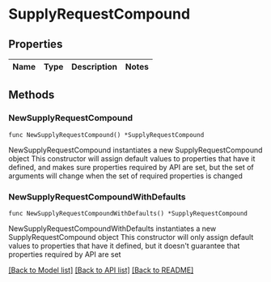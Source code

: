 # SupplyRequestCompound

## Properties

Name | Type | Description | Notes
------------ | ------------- | ------------- | -------------

## Methods

### NewSupplyRequestCompound

`func NewSupplyRequestCompound() *SupplyRequestCompound`

NewSupplyRequestCompound instantiates a new SupplyRequestCompound object
This constructor will assign default values to properties that have it defined,
and makes sure properties required by API are set, but the set of arguments
will change when the set of required properties is changed

### NewSupplyRequestCompoundWithDefaults

`func NewSupplyRequestCompoundWithDefaults() *SupplyRequestCompound`

NewSupplyRequestCompoundWithDefaults instantiates a new SupplyRequestCompound object
This constructor will only assign default values to properties that have it defined,
but it doesn't guarantee that properties required by API are set


[[Back to Model list]](../README.md#documentation-for-models) [[Back to API list]](../README.md#documentation-for-api-endpoints) [[Back to README]](../README.md)


